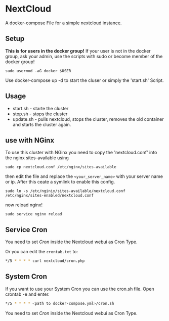# NextCloud
A docker-compose File for a simple nextcloud instance.

## Setup
**This is for users in the docker group!**
If your user is not in the docker group, ask your admin, use the scripts  with sudo or become member of the docker group!

`sudo usermod -aG docker $USER`

Use docker-compose up -d to start the cluser or simply the 'start.sh' Script.

## Usage
- start.sh  - starte the cluster
- stop.sh   - stops the cluster
- update.sh - pulls nextcloud, stops the cluster, removes the old container and starts the cluster again.

## use with NGinx
To use this cluster with NGinx you need to copy the 'nextcloud.conf' into the nginx sites-available using 

`sudo cp nextcloud.conf /etc/nginx/sites-available`

then edit the file and replace the `<your_server_name>` with your server name or ip. After this ceate a symlink to enable this config.

`sudo ln -s /etc/nginix/sites-available/nextcloud.conf /etc/nginx/sites-enabled/nextcloud.conf`

now reload nginx!

`sudo service nginx reload`

## Service Cron
You need to set _Cron_ inside the Nextcloud webui as Cron Type.

Or you can edit the `crontab.txt` to:

```bash
*/5 * * * * curl nextcloud/cron.php
```

## System Cron
If you want to use your System Cron you can use the cron.sh file. Open crontab -e and enter.

```bash
*/5 * * * * <path to docker-compose.yml>/cron.sh

```
You need to set _Cron_ inside the Nextcloud webui as Cron Type.

